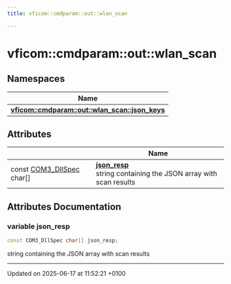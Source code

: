 ```yaml
---
title: vficom::cmdparam::out::wlan_scan

---
```


# vficom::cmdparam::out::wlan_scan



## Namespaces

| Name           |
| -------------- |
| **[vficom::cmdparam::out::wlan_scan::json_keys](namespacevficom_1_1cmdparam_1_1out_1_1wlan__scan_1_1json__keys.md)**  |

## Attributes

|                | Name           |
| -------------- | -------------- |
| const [COM3_DllSpec](libcom3_8h.md#define-com3-dllspec) char[] | **[json_resp](namespacevficom_1_1cmdparam_1_1out_1_1wlan__scan.md#variable-json-resp)** <br>string containing the JSON array with scan results  |



## Attributes Documentation

### variable json_resp

```cpp
const COM3_DllSpec char[] json_resp;
```

string containing the JSON array with scan results 




-------------------------------

Updated on 2025-06-17 at 11:52:21 +0100